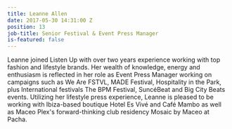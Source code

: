 ```yaml
---
title: Leanne Allen
date: 2017-05-30 14:31:00 Z
position: 13
job-title: Senior Festival & Event Press Manager
is-featured: false
---
```


Leanne joined Listen Up with over two years experience working with top fashion and lifestyle brands. Her wealth of knowledge, energy and enthusiasm is reflected in her role as Event Press Manager working on campaigns such as We Are FSTVL, MADE Festival, Hospitality in the Park, plus International festivals The BPM Festival, SuncéBeat and Big City Beats events. Utilizing her lifestyle press experience, Leanne is pleased to be working with Ibiza-based boutique Hotel Es Vivé and Café Mambo as well as Maceo Plex's forward-thinking club residency Mosaic by Maceo at Pacha.
